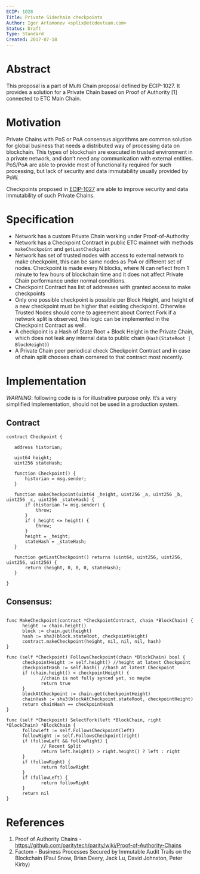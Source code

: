 ```yaml
---
ECIP: 1028
Title: Private Sidechain checkpoints
Author: Igor Artamonov <splix@etcdevteam.com>
Status: Draft
Type: Standard
Created: 2017-07-18
---
```


# Abstract

This proposal is a part of Multi Chain proposal defined by ECIP-1027. It provides a solution for a Private Chain 
based on Proof of Authority [1] connected to ETC Main Chain.

# Motivation

Private Chains with PoS or PoA consensus algorithms are common solution for global business that needs a 
distributed way of processing data on blockchain. This types of blockchain are executed in trusted environment in 
a private network, and don’t need any communication with external entities. PoS/PoA are able to provide most of 
functionality required for such processing, but lack of security and data immutability usually provided by PoW.

Checkpoints proposed in [ECIP-1027](ECIP-1027.md) are able to improve security and data immutability 
of such Private Chains. 

# Specification

 - Network has a custom Private Chain working under Proof-of-Authority
 - Network has a Checkpoint Contract in public ETC mainnet with methods `makeCheckpoint` and `getLastCheckpoint`
 - Network has set of trusted nodes with access to external network to make checkpoint, this can be same nodes as 
   PoA or different set of nodes. Checkpoint is made every N blocks, where N can reflect from 1 minute to few hours 
   of blockchain time and it does not affect Private Chain performance under normal conditions.
 - Checkpoint Contract has list of addresses with granted access to make checkpoints
 - Only one possible checkpoint is possible per Block Height, and height of a new checkpoint must be higher that 
   existing checkpoint. Otherwise Trusted Nodes should come to agreement about Correct Fork if a 
   network split is observed, this logic can be implemented in the Checkpoint Contract as well.
 - A checkpoint is a Hash of State Root + Block Height in the Private Chain, which does not leak any internal data 
   to public chain (`Hash(StateRoot | BlockHeight)`)
 - A Private Chain peer periodical check Checkpoint Contract and in case of chain split chooses chain cornered to 
   that contract most recently.
   
# Implementation

_WARNING_: following code is is for illustrative purpose only. It’s a very simplified implementation, should not 
be used in a production system.

## Contract

````
contract Checkpoint {

   address historian;

   uint64 height;
   uint256 stateHash;

   function Checkpoint() {
       historian = msg.sender;
   }

   function makeCheckpoint(uint64 _height, uint256 _a, uint256 _b, uint256 _c, uint256 _stateHash) {
       if (historian != msg.sender) {
           throw;
       }
       if (_height <= height) {
           throw;
       }
       height = _height;
       stateHash = _stateHash;
   }

   function getLastCheckpoint() returns (uint64, uint256, uint256, uint256, uint256) {
       return (height, 0, 0, 0, stateHash);
   }

}
````

## Consensus:
````

func MakeCheckpoint(contract *CheckpointContract, chain *BlockChain) {
      height := chain.height()
      block := chain.get(height)
      hash := sha3(block.stateRoot, checkpointHeight)
      contract.makeCheckpoint(height, nil, nil, nil, hash)
}

func (self *Checkpoint) FollowsCheckpoint(chain *BlockChain) bool {
      checkpointHeight := self.height() //height at latest Checkpoint
      checkpointHash := self.hash() //hash at latest Checkpoint
      if (chain.height() < checkpointHeight) {
             //chain is not fully synced yet, so maybe
             return true
      }
      blockAtCheckpoint := chain.get(checkpointHeight)
      chainHash := sha3(blockAtCheckpoint.stateRoot, checkpointHeight)
      return chainHash == checkpointHash
}

func (self *Checkpoint) SelectFork(left *BlockChain, right *BlockChain) *BlockChain {
      followLeft := self.FollowsCheckpoint(left)
      followRight := self.FollowsCheckpoint(right)
      if (followLeft && followRight) {
             // Recent Split
             return left.height() > right.height() ? left : right
      }
      if (followRight) {
             return followRight
      }
      if (followLeft) {
             return followRight
      }
      return nil
}

````

# References

 1. Proof of Authority Chains - https://github.com/paritytech/parity/wiki/Proof-of-Authority-Chains
 2. Factom - Business Processes Secured by Immutable Audit Trails on the Blockchain (Paul Snow, Brian Deery, 
   Jack Lu, David Johnston, Peter Kirby)
    